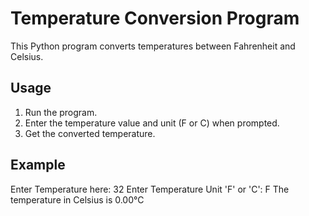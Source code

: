# Temperature Conversion Program

This Python program converts temperatures between Fahrenheit and Celsius.

## Usage

1. Run the program.
2. Enter the temperature value and unit (F or C) when prompted.
3. Get the converted temperature.

## Example

Enter Temperature here: 32
Enter Temperature Unit 'F' or 'C': F
The temperature in Celsius is 0.00°C
